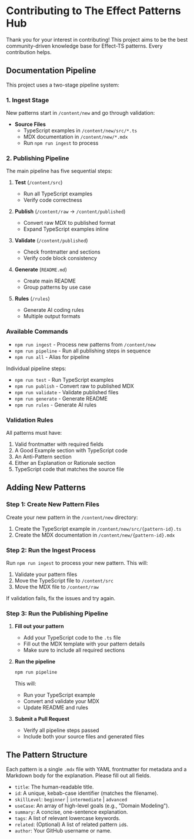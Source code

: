 # Contributing to The Effect Patterns Hub

Thank you for your interest in contributing! This project aims to be the best
community-driven knowledge base for Effect-TS patterns. Every contribution helps.

## Documentation Pipeline

This project uses a two-stage pipeline system:

### 1. Ingest Stage

New patterns start in `/content/new` and go through validation:

- **Source Files**
  - TypeScript examples in `/content/new/src/*.ts`
  - MDX documentation in `/content/new/*.mdx`
  - Run `npm run ingest` to process

### 2. Publishing Pipeline

The main pipeline has five sequential steps:

1. **Test** (`/content/src`)
   - Run all TypeScript examples
   - Verify code correctness

2. **Publish** (`/content/raw` → `/content/published`)
   - Convert raw MDX to published format
   - Expand TypeScript examples inline

3. **Validate** (`/content/published`)
   - Check frontmatter and sections
   - Verify code block consistency

4. **Generate** (`README.md`)
   - Create main README
   - Group patterns by use case

5. **Rules** (`/rules`)
   - Generate AI coding rules
   - Multiple output formats

### Available Commands

- `npm run ingest` - Process new patterns from `/content/new`
- `npm run pipeline` - Run all publishing steps in sequence
- `npm run all` - Alias for pipeline

Individual pipeline steps:
- `npm run test` - Run TypeScript examples
- `npm run publish` - Convert raw to published MDX
- `npm run validate` - Validate published files
- `npm run generate` - Generate README
- `npm run rules` - Generate AI rules

### Validation Rules

All patterns must have:
1. Valid frontmatter with required fields
2. A Good Example section with TypeScript code
3. An Anti-Pattern section
4. Either an Explanation or Rationale section
5. TypeScript code that matches the source file

## Adding New Patterns

### Step 1: Create New Pattern Files

Create your new pattern in the `/content/new` directory:

1. Create the TypeScript example in `/content/new/src/{pattern-id}.ts`
2. Create the MDX documentation in `/content/new/{pattern-id}.mdx`

### Step 2: Run the Ingest Process

Run `npm run ingest` to process your new pattern. This will:
1. Validate your pattern files
2. Move the TypeScript file to `/content/src`
3. Move the MDX file to `/content/raw`

If validation fails, fix the issues and try again.

### Step 3: Run the Publishing Pipeline

1. **Fill out your pattern**
   - Add your TypeScript code to the `.ts` file
   - Fill out the MDX template with your pattern details
   - Make sure to include all required sections

2. **Run the pipeline**
   ```bash
   npm run pipeline
   ```
   This will:
   - Run your TypeScript example
   - Convert and validate your MDX
   - Update README and rules

3. **Submit a Pull Request**
   - Verify all pipeline steps passed
   - Include both your source files and generated files

## The Pattern Structure

Each pattern is a single `.mdx` file with YAML frontmatter for metadata and a
Markdown body for the explanation. Please fill out all fields.

-   `title`: The human-readable title.
-   `id`: A unique, kebab-case identifier (matches the filename).
-   `skillLevel`: `beginner` | `intermediate` | `advanced`
-   `useCase`: An array of high-level goals (e.g., "Domain Modeling").
-   `summary`: A concise, one-sentence explanation.
-   `tags`: A list of relevant lowercase keywords.
-   `related`: (Optional) A list of related pattern `id`s.
-   `author`: Your GitHub username or name.